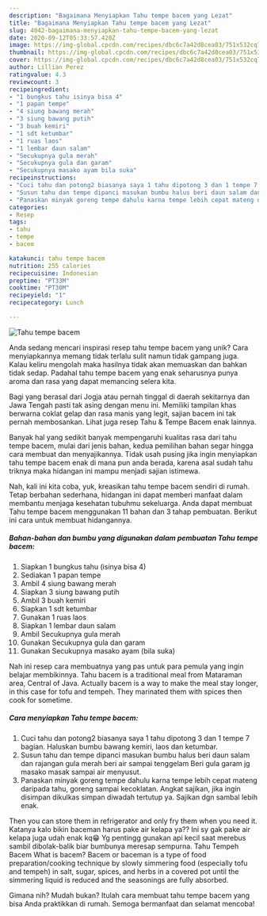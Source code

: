 ```yaml
---
description: "Bagaimana Menyiapkan Tahu tempe bacem yang Lezat"
title: "Bagaimana Menyiapkan Tahu tempe bacem yang Lezat"
slug: 4042-bagaimana-menyiapkan-tahu-tempe-bacem-yang-lezat
date: 2020-09-12T05:33:57.420Z
image: https://img-global.cpcdn.com/recipes/dbc6c7a42d8cea03/751x532cq70/tahu-tempe-bacem-foto-resep-utama.jpg
thumbnail: https://img-global.cpcdn.com/recipes/dbc6c7a42d8cea03/751x532cq70/tahu-tempe-bacem-foto-resep-utama.jpg
cover: https://img-global.cpcdn.com/recipes/dbc6c7a42d8cea03/751x532cq70/tahu-tempe-bacem-foto-resep-utama.jpg
author: Lillian Perez
ratingvalue: 4.3
reviewcount: 3
recipeingredient:
- "1 bungkus tahu isinya bisa 4"
- "1 papan tempe"
- "4 siung bawang merah"
- "3 siung bawang putih"
- "3 buah kemiri"
- "1 sdt ketumbar"
- "1 ruas laos"
- "1 lembar daun salam"
- "Secukupnya gula merah"
- "Secukupnya gula dan garam"
- "Secukupnya masako ayam bila suka"
recipeinstructions:
- "Cuci tahu dan potong2 biasanya saya 1 tahu dipotong 3 dan 1 tempe 7 bagian. Haluskan bumbu bawang kemiri, laos dan ketumbar."
- "Susun tahu dan tempe dipanci masukan bumbu halus beri daun salam dan rajangan gula merah beri air sampai tenggelam Beri gula garam jg masako masak sampai air menyusut."
- "Panaskan minyak goreng tempe dahulu karna tempe lebih cepat mateng daripada tahu, goreng sampai kecoklatan. Angkat sajikan, jika ingin disimpan dikulkas simpan diwadah tertutup ya. Sajikan dgn sambal lebih enak."
categories:
- Resep
tags:
- tahu
- tempe
- bacem

katakunci: tahu tempe bacem 
nutrition: 255 calories
recipecuisine: Indonesian
preptime: "PT33M"
cooktime: "PT30M"
recipeyield: "1"
recipecategory: Lunch

---
```



![Tahu tempe bacem](https://img-global.cpcdn.com/recipes/dbc6c7a42d8cea03/751x532cq70/tahu-tempe-bacem-foto-resep-utama.jpg)

Anda sedang mencari inspirasi resep tahu tempe bacem yang unik? Cara menyiapkannya memang tidak terlalu sulit namun tidak gampang juga. Kalau keliru mengolah maka hasilnya tidak akan memuaskan dan bahkan tidak sedap. Padahal tahu tempe bacem yang enak seharusnya punya aroma dan rasa yang dapat memancing selera kita.

Bagi yang berasal dari Jogja atau pernah tinggal di daerah sekitarnya dan Jawa Tengah pasti tak asing dengan menu ini. Memiliki tampilan khas berwarna coklat gelap dan rasa manis yang legit, sajian bacem ini tak pernah membosankan. Lihat juga resep Tahu &amp; Tempe Bacem enak lainnya.

Banyak hal yang sedikit banyak mempengaruhi kualitas rasa dari tahu tempe bacem, mulai dari jenis bahan, kedua pemilihan bahan segar hingga cara membuat dan menyajikannya. Tidak usah pusing jika ingin menyiapkan tahu tempe bacem enak di mana pun anda berada, karena asal sudah tahu triknya maka hidangan ini mampu menjadi sajian istimewa.


Nah, kali ini kita coba, yuk, kreasikan tahu tempe bacem sendiri di rumah. Tetap berbahan sederhana, hidangan ini dapat memberi manfaat dalam membantu menjaga kesehatan tubuhmu sekeluarga. Anda dapat membuat Tahu tempe bacem menggunakan 11 bahan dan 3 tahap pembuatan. Berikut ini cara untuk membuat hidangannya.

<!--inarticleads1-->

##### Bahan-bahan dan bumbu yang digunakan dalam pembuatan Tahu tempe bacem:

1. Siapkan 1 bungkus tahu (isinya bisa 4)
1. Sediakan 1 papan tempe
1. Ambil 4 siung bawang merah
1. Siapkan 3 siung bawang putih
1. Ambil 3 buah kemiri
1. Siapkan 1 sdt ketumbar
1. Gunakan 1 ruas laos
1. Siapkan 1 lembar daun salam
1. Ambil Secukupnya gula merah
1. Gunakan Secukupnya gula dan garam
1. Gunakan Secukupnya masako ayam (bila suka)


Nah ini resep cara membuatnya yang pas untuk para pemula yang ingin belajar membikinnya. Tahu bacem is a traditional meal from Mataraman area, Central of Java. Actually bacem is a way to make the meal stay longer, in this case for tofu and tempeh. They marinated them with spices then cook for sometime. 

<!--inarticleads2-->

##### Cara menyiapkan Tahu tempe bacem:

1. Cuci tahu dan potong2 biasanya saya 1 tahu dipotong 3 dan 1 tempe 7 bagian. Haluskan bumbu bawang kemiri, laos dan ketumbar.
1. Susun tahu dan tempe dipanci masukan bumbu halus beri daun salam dan rajangan gula merah beri air sampai tenggelam Beri gula garam jg masako masak sampai air menyusut.
1. Panaskan minyak goreng tempe dahulu karna tempe lebih cepat mateng daripada tahu, goreng sampai kecoklatan. Angkat sajikan, jika ingin disimpan dikulkas simpan diwadah tertutup ya. Sajikan dgn sambal lebih enak.


Then you can store them in refrigerator and only fry them when you need it. Katanya kalo bikin baceman harus pake air kelapa ya?? Ini sy gak pake air kelapa juga udah enak kq😁 Yg pentingg gunakan api kecil saat merebus sambil dibolak-balik biar bumbunya meresap sempurna. Tahu Tempeh Bacem What is bacem? Bacem or baceman is a type of food preparation/cooking technique by slowly simmering food (especially tofu and tempeh) in salt, sugar, spices, and herbs in a covered pot until the simmering liquid is reduced and the seasonings are fully absorbed. 

Gimana nih? Mudah bukan? Itulah cara membuat tahu tempe bacem yang bisa Anda praktikkan di rumah. Semoga bermanfaat dan selamat mencoba!
